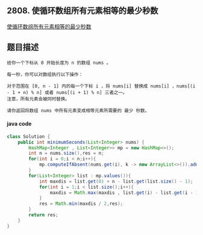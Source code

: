 ## 2808. 使循环数组所有元素相等的最少秒数

[使循环数组所有元素相等的最少秒数](https://leetcode.cn/problems/minimum-seconds-to-equalize-a-circular-array/)



## 题目描述

```
给你一个下标从 0 开始长度为 n 的数组 nums 。

每一秒，你可以对数组执行以下操作：

对于范围在 [0, n - 1] 内的每一个下标 i ，将 nums[i] 替换成 nums[i] ，nums[(i - 1 + n) % n] 或者 nums[(i + 1) % n] 三者之一。
注意，所有元素会被同时替换。

请你返回将数组 nums 中所有元素变成相等元素所需要的 最少 秒数。
```



#### java code

```java
class Solution {
    public int minimumSeconds(List<Integer> nums) {
        HashMap<Integer , List<Integer>> mp = new HashMap<>();
        int n = nums.size(),res = n;
        for(int i = 0;i < n;i++){
            mp.computeIfAbsent(nums.get(i), k -> new ArrayList<>()).add(i);
        }
        for(List<Integer> list : mp.values()){
            int maxdis = list.get(0) + n - list.get(list.size() - 1);
            for(int i = 1;i < list.size();i++){
                maxdis = Math.max(maxdis , list.get(i) - list.get(i - 1));
            }
            res = Math.min(maxdis / 2,res);
        }
        return res;
    }
}
```

